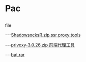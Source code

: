 ﻿# Pac
## 

file
	   
---[ShadowsocksR.zip ssr proxy tools](https://raw.githubusercontent.com/yangyu52009/Pac/master/file/ShadowsocksR.zip)
	   
---[privoxy-3.0.26.zip 前端代理工具](https://raw.githubusercontent.com/yangyu52009/Pac/master/file/privoxy-3.0.26.zip)
	   
---[bat.rar](https://raw.githubusercontent.com/yangyu52009/Pac/master/file/bat.rar)